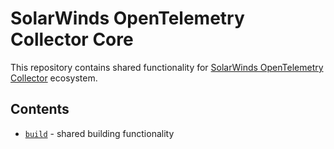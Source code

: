 # SolarWinds OpenTelemetry Collector Core
This repository contains shared functionality for [SolarWinds OpenTelemetry Collector](https://github.com/solarwinds/solarwinds-otel-collector-releases) ecosystem.

## Contents
- [`build`](./build/README.md) - shared building functionality

